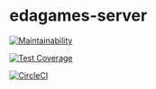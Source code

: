 # edagames-server

[![Maintainability](https://api.codeclimate.com/v1/badges/374ef5777196160fc331/maintainability)](https://codeclimate.com/github/evbeda/edagames-server/maintainability)

[![Test Coverage](https://api.codeclimate.com/v1/badges/374ef5777196160fc331/test_coverage)](https://codeclimate.com/github/evbeda/edagames-server/test_coverage)

[![CircleCI](https://circleci.com/gh/evbeda/edagames-server.svg?style=svg)](https://circleci.com/gh/evbeda/edagames-server)
